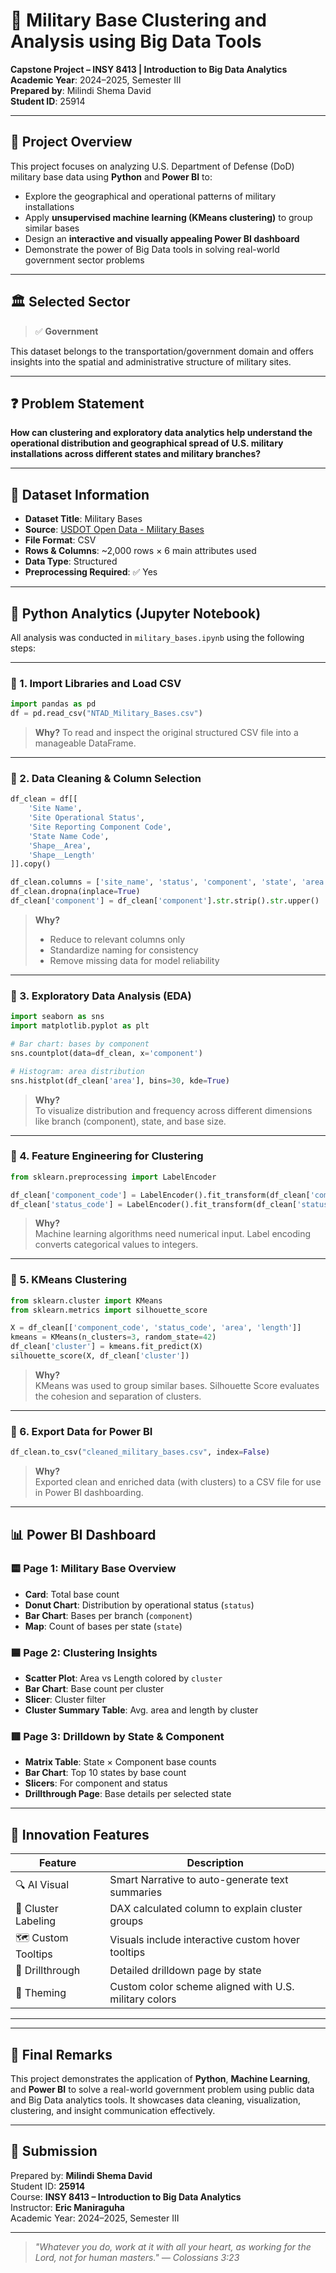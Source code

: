 
# 🚀 Military Base Clustering and Analysis using Big Data Tools

**Capstone Project – INSY 8413 | Introduction to Big Data Analytics**  
**Academic Year**: 2024–2025, Semester III  
**Prepared by**: Milindi Shema David  
**Student ID**: 25914

---

## 📘 Project Overview

This project focuses on analyzing U.S. Department of Defense (DoD) military base data using **Python** and **Power BI** to:

- Explore the geographical and operational patterns of military installations
- Apply **unsupervised machine learning (KMeans clustering)** to group similar bases
- Design an **interactive and visually appealing Power BI dashboard**
- Demonstrate the power of Big Data tools in solving real-world government sector problems

---

## 🏛️ Selected Sector

> ✅ **Government**

This dataset belongs to the transportation/government domain and offers insights into the spatial and administrative structure of military sites.

---

## ❓ Problem Statement

**How can clustering and exploratory data analytics help understand the operational distribution and geographical spread of U.S. military installations across different states and military branches?**

---

## 📂 Dataset Information

- **Dataset Title**: Military Bases
- **Source**: [USDOT Open Data - Military Bases](https://geodata.bts.gov/datasets/usdot::military-bases/explore)
- **File Format**: CSV
- **Rows & Columns**: ~2,000 rows × 6 main attributes used
- **Data Type**: Structured
- **Preprocessing Required**: ✅ Yes

---

## 🧪 Python Analytics (Jupyter Notebook)

All analysis was conducted in `military_bases.ipynb` using the following steps:

---

### 🔹 1. Import Libraries and Load CSV

```python
import pandas as pd
df = pd.read_csv("NTAD_Military_Bases.csv")
```

> **Why?** To read and inspect the original structured CSV file into a manageable DataFrame.

---

### 🔹 2. Data Cleaning & Column Selection

```python
df_clean = df[[
    'Site Name',
    'Site Operational Status',
    'Site Reporting Component Code',
    'State Name Code',
    'Shape__Area',
    'Shape__Length'
]].copy()

df_clean.columns = ['site_name', 'status', 'component', 'state', 'area', 'length']
df_clean.dropna(inplace=True)
df_clean['component'] = df_clean['component'].str.strip().str.upper()
```

> **Why?**
> - Reduce to relevant columns only
> - Standardize naming for consistency
> - Remove missing data for model reliability

---

### 🔹 3. Exploratory Data Analysis (EDA)

```python
import seaborn as sns
import matplotlib.pyplot as plt

# Bar chart: bases by component
sns.countplot(data=df_clean, x='component')

# Histogram: area distribution
sns.histplot(df_clean['area'], bins=30, kde=True)
```

> **Why?**  
> To visualize distribution and frequency across different dimensions like branch (component), state, and base size.

---

### 🔹 4. Feature Engineering for Clustering

```python
from sklearn.preprocessing import LabelEncoder

df_clean['component_code'] = LabelEncoder().fit_transform(df_clean['component'])
df_clean['status_code'] = LabelEncoder().fit_transform(df_clean['status'])
```

> **Why?**  
> Machine learning algorithms need numerical input. Label encoding converts categorical values to integers.

---

### 🔹 5. KMeans Clustering

```python
from sklearn.cluster import KMeans
from sklearn.metrics import silhouette_score

X = df_clean[['component_code', 'status_code', 'area', 'length']]
kmeans = KMeans(n_clusters=3, random_state=42)
df_clean['cluster'] = kmeans.fit_predict(X)
silhouette_score(X, df_clean['cluster'])
```

> **Why?**  
> KMeans was used to group similar bases. Silhouette Score evaluates the cohesion and separation of clusters.

---

### 🔹 6. Export Data for Power BI

```python
df_clean.to_csv("cleaned_military_bases.csv", index=False)
```

> **Why?**  
> Exported clean and enriched data (with clusters) to a CSV file for use in Power BI dashboarding.

---

## 📊 Power BI Dashboard

### 🟨 Page 1: Military Base Overview
- **Card**: Total base count
- **Donut Chart**: Distribution by operational status (`status`)
- **Bar Chart**: Bases per branch (`component`)
- **Map**: Count of bases per state (`state`)

### 🟦 Page 2: Clustering Insights
- **Scatter Plot**: Area vs Length colored by `cluster`
- **Bar Chart**: Base count per cluster
- **Slicer**: Cluster filter
- **Cluster Summary Table**: Avg. area and length by cluster

### 🟥 Page 3: Drilldown by State & Component
- **Matrix Table**: State × Component base counts
- **Bar Chart**: Top 10 states by base count
- **Slicers**: For component and status
- **Drillthrough Page**: Base details per selected state

---

## 🧠 Innovation Features

| Feature             | Description |
|---------------------|-------------|
| 🔍 AI Visual         | Smart Narrative to auto-generate text summaries |
| 🎯 Cluster Labeling  | DAX calculated column to explain cluster groups |
| 🗺 Custom Tooltips   | Visuals include interactive custom hover tooltips |
| 🔄 Drillthrough      | Detailed drilldown page by state |
| 🎨 Theming           | Custom color scheme aligned with U.S. military colors |

---

---

## 📢 Final Remarks

This project demonstrates the application of **Python**, **Machine Learning**, and **Power BI** to solve a real-world government problem using public data and Big Data analytics tools. It showcases data cleaning, visualization, clustering, and insight communication effectively.

---

## 📧 Submission

Prepared by: **Milindi Shema David**  
Student ID: **25914**  
Course: **INSY 8413 – Introduction to Big Data Analytics**  
Instructor: **Eric Maniraguha**  
Academic Year: 2024–2025, Semester III

---

> _"Whatever you do, work at it with all your heart, as working for the Lord, not for human masters." — Colossians 3:23_
